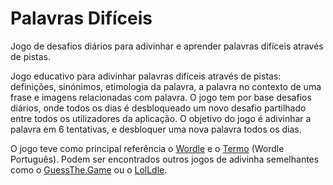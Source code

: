 # Palavras Difíceis
Jogo de desafios diários para adivinhar e aprender palavras difíceis através de pistas.


Jogo educativo para adivinhar palavras difíceis através de pistas: definições, sinónimos, etimologia da palavra, a palavra no contexto de uma frase e imagens relacionadas com palavra. O jogo tem por base desafios diários, onde todos os dias é desbloqueado um novo desafio partilhado entre todos os utilizadores da aplicação. O objetivo do jogo é adivinhar a palavra em 6 tentativas, e desbloquer uma nova palavra todos os dias.

O jogo teve como principal referência o [Wordle](https://www.nytimes.com/games/wordle/index.html) e o [Termo](https://term.ooo/) (Wordle Português). Podem ser encontrados outros jogos de adivinha semelhantes como o [GuessThe.Game](https://guessthe.game/) ou o [LolLdle](https://loldle.net/classic).





